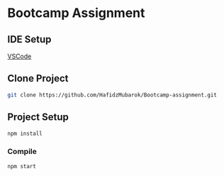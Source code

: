 # Bootcamp Assignment

## IDE Setup

[VSCode](https://code.visualstudio.com/)

## Clone Project
```sh
git clone https://github.com/HafidzMubarok/Bootcamp-assignment.git
```

## Project Setup

```sh
npm install
```

### Compile

```sh
npm start
```
